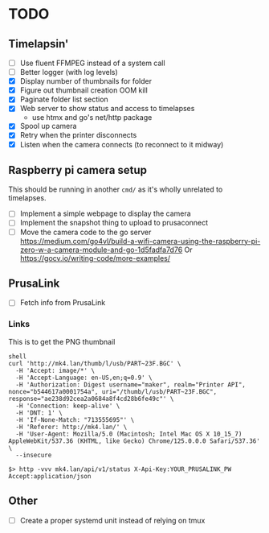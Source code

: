 # TODO

## Timelapsin'
- [ ] Use fluent FFMPEG instead of a system call
- [ ] Better logger (with log levels)
- [x] Display number of thumbnails for folder
- [x] Figure out thumbnail creation OOM kill
- [x] Paginate folder list section
- [x] Web server to show status and access to timelapses
    - use htmx and go's net/http package
- [x] Spool up camera
- [x] Retry when the printer disconnects
- [x] Listen when the camera connects (to reconnect to it midway)

## Raspberry pi camera setup
This should be running in another `cmd/` as it's wholly unrelated to timelapses.

- [ ] Implement a simple webpage to display the camera
- [ ] Implement the snapshot thing to upload to prusaconnect
- [ ] Move the camera code to the go server
  https://medium.com/go4vl/build-a-wifi-camera-using-the-raspberry-pi-zero-w-a-camera-module-and-go-1d5fadfa7d76
  Or 
  https://gocv.io/writing-code/more-examples/

## PrusaLink
- [ ] Fetch info from PrusaLink

### Links
This is to get the PNG thumbnail
```
shell
curl 'http://mk4.lan/thumb/l/usb/PART~23F.BGC' \
  -H 'Accept: image/*' \
  -H 'Accept-Language: en-US,en;q=0.9' \
  -H 'Authorization: Digest username="maker", realm="Printer API", nonce="b544617a0001754a", uri="/thumb/l/usb/PART~23F.BGC", response="ae238d92cea2a0684a8f4cd28b6fe49c"' \
  -H 'Connection: keep-alive' \
  -H 'DNT: 1' \
  -H 'If-None-Match: "713555695"' \
  -H 'Referer: http://mk4.lan/' \
  -H 'User-Agent: Mozilla/5.0 (Macintosh; Intel Mac OS X 10_15_7) AppleWebKit/537.36 (KHTML, like Gecko) Chrome/125.0.0.0 Safari/537.36' \
  --insecure
```

```shell
$> http -vvv mk4.lan/api/v1/status X-Api-Key:YOUR_PRUSALINK_PW Accept:application/json
```



## Other
- [ ] Create a proper systemd unit instead of relying on tmux
